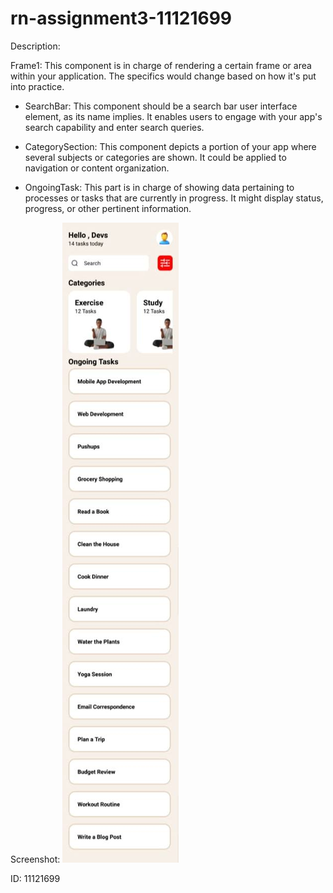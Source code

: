 # rn-assignment3-11121699

Description:

Frame1: This component is  in charge of rendering a certain frame or area within your application. The specifics would change based on how it's put into practice.

- SearchBar: This component should be a search bar user interface element, as its name implies. It enables users to engage with your app's search capability and enter search queries.

- CategorySection: This component depicts a portion of your app where several subjects or categories are shown. It could be applied to navigation or content organization.

- OngoingTask: This part is in charge of showing data pertaining to processes or tasks that are currently in progress. It might display status, progress, or other pertinent information.


Screenshot:
![App](./screenshot11.jpg)


ID: 11121699
